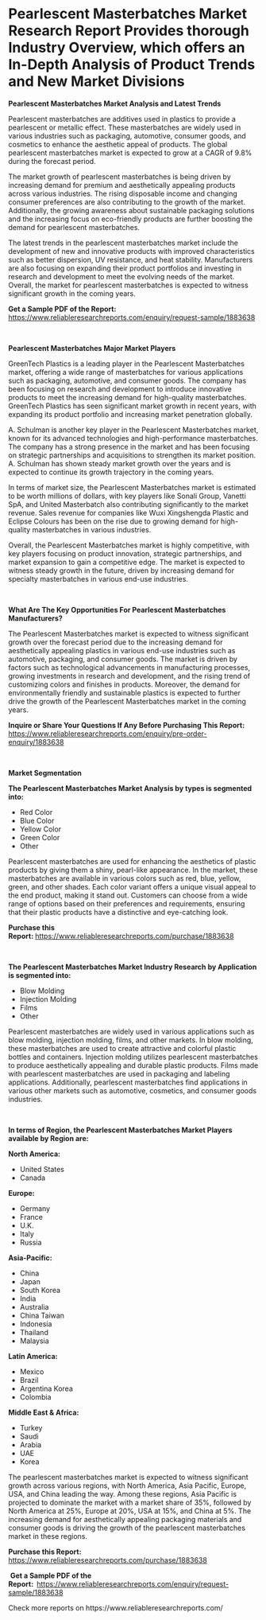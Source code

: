 <p><h1>Pearlescent Masterbatches Market Research Report Provides thorough Industry Overview, which offers an In-Depth Analysis of Product Trends and New Market Divisions</h1></p><p><strong>Pearlescent Masterbatches Market Analysis and Latest Trends</strong></p>
<p><p>Pearlescent masterbatches are additives used in plastics to provide a pearlescent or metallic effect. These masterbatches are widely used in various industries such as packaging, automotive, consumer goods, and cosmetics to enhance the aesthetic appeal of products. The global pearlescent masterbatches market is expected to grow at a CAGR of 9.8% during the forecast period.</p><p>The market growth of pearlescent masterbatches is being driven by increasing demand for premium and aesthetically appealing products across various industries. The rising disposable income and changing consumer preferences are also contributing to the growth of the market. Additionally, the growing awareness about sustainable packaging solutions and the increasing focus on eco-friendly products are further boosting the demand for pearlescent masterbatches.</p><p>The latest trends in the pearlescent masterbatches market include the development of new and innovative products with improved characteristics such as better dispersion, UV resistance, and heat stability. Manufacturers are also focusing on expanding their product portfolios and investing in research and development to meet the evolving needs of the market. Overall, the market for pearlescent masterbatches is expected to witness significant growth in the coming years.</p></p>
<p><strong>Get a Sample PDF of the Report:&nbsp;</strong> <a href="https://www.reliableresearchreports.com/enquiry/request-sample/1883638">https://www.reliableresearchreports.com/enquiry/request-sample/1883638</a></p>
<p>&nbsp;</p>
<p><strong>Pearlescent Masterbatches Major Market Players</strong></p>
<p><p>GreenTech Plastics is a leading player in the Pearlescent Masterbatches market, offering a wide range of masterbatches for various applications such as packaging, automotive, and consumer goods. The company has been focusing on research and development to introduce innovative products to meet the increasing demand for high-quality masterbatches. GreenTech Plastics has seen significant market growth in recent years, with expanding its product portfolio and increasing market penetration globally.</p><p>A. Schulman is another key player in the Pearlescent Masterbatches market, known for its advanced technologies and high-performance masterbatches. The company has a strong presence in the market and has been focusing on strategic partnerships and acquisitions to strengthen its market position. A. Schulman has shown steady market growth over the years and is expected to continue its growth trajectory in the coming years.</p><p>In terms of market size, the Pearlescent Masterbatches market is estimated to be worth millions of dollars, with key players like Sonali Group, Vanetti SpA, and United Masterbatch also contributing significantly to the market revenue. Sales revenue for companies like Wuxi Xingshengda Plastic and Eclipse Colours has been on the rise due to growing demand for high-quality masterbatches in various industries.</p><p>Overall, the Pearlescent Masterbatches market is highly competitive, with key players focusing on product innovation, strategic partnerships, and market expansion to gain a competitive edge. The market is expected to witness steady growth in the future, driven by increasing demand for specialty masterbatches in various end-use industries.</p></p>
<p>&nbsp;</p>
<p><strong>What Are The Key Opportunities For Pearlescent Masterbatches Manufacturers?</strong></p>
<p><p>The Pearlescent Masterbatches market is expected to witness significant growth over the forecast period due to the increasing demand for aesthetically appealing plastics in various end-use industries such as automotive, packaging, and consumer goods. The market is driven by factors such as technological advancements in manufacturing processes, growing investments in research and development, and the rising trend of customizing colors and finishes in products. Moreover, the demand for environmentally friendly and sustainable plastics is expected to further drive the growth of the Pearlescent Masterbatches market in the coming years.</p></p>
<p><strong>Inquire or Share Your Questions If Any Before Purchasing This Report:</strong> <a href="https://www.reliableresearchreports.com/enquiry/pre-order-enquiry/1883638">https://www.reliableresearchreports.com/enquiry/pre-order-enquiry/1883638</a></p>
<p>&nbsp;</p>
<p><strong>Market Segmentation</strong></p>
<p><strong>The Pearlescent Masterbatches Market Analysis by types is segmented into:</strong></p>
<p><ul><li>Red Color</li><li>Blue Color</li><li>Yellow Color</li><li>Green Color</li><li>Other</li></ul></p>
<p><p>Pearlescent masterbatches are used for enhancing the aesthetics of plastic products by giving them a shiny, pearl-like appearance. In the market, these masterbatches are available in various colors such as red, blue, yellow, green, and other shades. Each color variant offers a unique visual appeal to the end product, making it stand out. Customers can choose from a wide range of options based on their preferences and requirements, ensuring that their plastic products have a distinctive and eye-catching look.</p></p>
<p><strong>Purchase this Report:&nbsp;</strong><a href="https://www.reliableresearchreports.com/purchase/1883638">https://www.reliableresearchreports.com/purchase/1883638</a></p>
<p>&nbsp;</p>
<p><strong>The Pearlescent Masterbatches Market Industry Research by Application is segmented into:</strong></p>
<p><ul><li>Blow Molding</li><li>Injection Molding</li><li>Films</li><li>Other</li></ul></p>
<p><p>Pearlescent masterbatches are widely used in various applications such as blow molding, injection molding, films, and other markets. In blow molding, these masterbatches are used to create attractive and colorful plastic bottles and containers. Injection molding utilizes pearlescent masterbatches to produce aesthetically appealing and durable plastic products. Films made with pearlescent masterbatches are used in packaging and labeling applications. Additionally, pearlescent masterbatches find applications in various other markets such as automotive, cosmetics, and consumer goods industries.</p></p>
<p>&nbsp;</p>
<p><strong>In terms of Region, the Pearlescent Masterbatches Market Players available by Region are:</strong></p>
<p>
    <p> <strong> North America: </strong>
        <ul>
            <li>United States</li>
            <li>Canada</li>
        </ul>
        </p> 
    <p> <strong> Europe: </strong>
        <ul>
            <li>Germany</li>
            <li>France</li>
            <li>U.K.</li>
            <li>Italy</li>
            <li>Russia</li>
        </ul>
        </p> 
    <p> <strong> Asia-Pacific: </strong>
        <ul>
            <li>China</li>
            <li>Japan</li>
            <li>South Korea</li>
            <li>India</li>
            <li>Australia</li>
            <li>China Taiwan</li>
            <li>Indonesia</li>
            <li>Thailand</li>
            <li>Malaysia</li>
        </ul>
        </p> 
    <p> <strong> Latin America: </strong>
        <ul>
            <li>Mexico</li>
            <li>Brazil</li>
            <li>Argentina Korea</li>
            <li>Colombia</li>
        </ul>
        </p> 
    <p> <strong> Middle East & Africa: </strong>
        <ul>
            <li>Turkey</li>
            <li>Saudi</li>
            <li>Arabia</li>
            <li>UAE</li>
            <li>Korea</li>
        </ul>
    </p>
    </p>
<p><p>The pearlescent masterbatches market is expected to witness significant growth across various regions, with North America, Asia Pacific, Europe, USA, and China leading the way. Among these regions, Asia Pacific is projected to dominate the market with a market share of 35%, followed by North America at 25%, Europe at 20%, USA at 15%, and China at 5%. The increasing demand for aesthetically appealing packaging materials and consumer goods is driving the growth of the pearlescent masterbatches market in these regions.</p></p>
<p><strong>Purchase this Report: </strong><a href="https://www.reliableresearchreports.com/purchase/1883638">https://www.reliableresearchreports.com/purchase/1883638</a></p>
<p>&nbsp;<strong>Get a Sample PDF of the Report:&nbsp;&nbsp;</strong><a href="https://www.reliableresearchreports.com/enquiry/request-sample/1883638">https://www.reliableresearchreports.com/enquiry/request-sample/1883638</a></p>
<p><strong></strong></p>
<p>Check more reports on https://www.reliableresearchreports.com/</p>